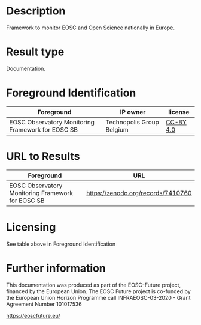 # Description

Framework to monitor EOSC and Open Science nationally in Europe.

# Result type

Documentation.

# Foreground Identification

| Foreground | IP owner | license|
|------------|----------|--------|
|EOSC Observatory Monitoring Framework for EOSC SB |Technopolis Group Belgium|[CC-BY 4.0](https://creativecommons.org/licenses/by/4.0/deed.es)|

# URL to Results

| Foreground | URL|
|------------|----------|
|EOSC Observatory Monitoring Framework for EOSC SB |https://zenodo.org/records/7410760|

# Licensing
See table above in Foreground Identification

# Further information
This documentation was produced as part of the EOSC-Future project, financed by the European Union. The EOSC Future project is co-funded by the European Union Horizon Programme call INFRAEOSC-03-2020 - Grant Agreement Number 101017536 

https://eoscfuture.eu/


